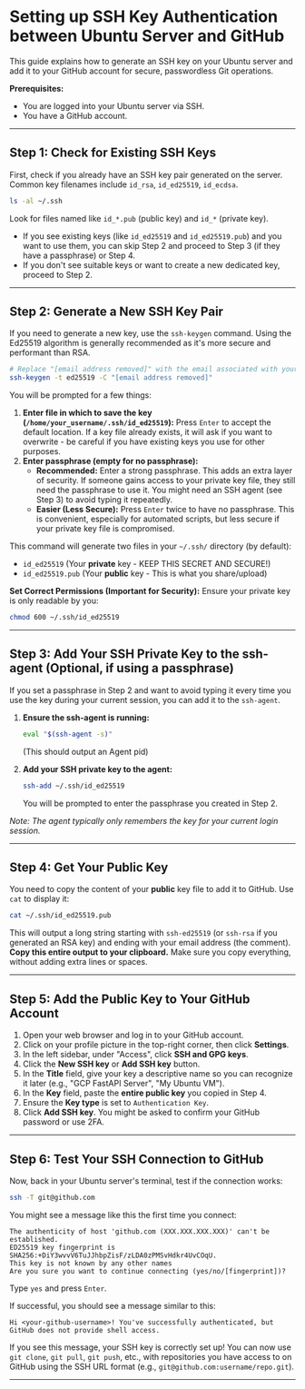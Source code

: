 # Setting up SSH Key Authentication between Ubuntu Server and GitHub

This guide explains how to generate an SSH key on your Ubuntu server and add it to your GitHub account for secure, passwordless Git operations.

**Prerequisites:**

- You are logged into your Ubuntu server via SSH.
- You have a GitHub account.

---

## Step 1: Check for Existing SSH Keys

First, check if you already have an SSH key pair generated on the server. Common key filenames include `id_rsa`, `id_ed25519`, `id_ecdsa`.

```bash
ls -al ~/.ssh
```

Look for files named like `id_*.pub` (public key) and `id_*` (private key).

- If you see existing keys (like `id_ed25519` and `id_ed25519.pub`) and you want to use them, you can skip Step 2 and proceed to Step 3 (if they have a passphrase) or Step 4.
- If you don't see suitable keys or want to create a new dedicated key, proceed to Step 2.

---

## Step 2: Generate a New SSH Key Pair

If you need to generate a new key, use the `ssh-keygen` command. Using the Ed25519 algorithm is generally recommended as it's more secure and performant than RSA.

```bash
# Replace "[email address removed]" with the email associated with your GitHub account
ssh-keygen -t ed25519 -C "[email address removed]"
```

You will be prompted for a few things:

1.  **Enter file in which to save the key (`/home/your_username/.ssh/id_ed25519`):** Press `Enter` to accept the default location. If a key file already exists, it will ask if you want to overwrite - be careful if you have existing keys you use for other purposes.
2.  **Enter passphrase (empty for no passphrase):**
    - **Recommended:** Enter a strong passphrase. This adds an extra layer of security. If someone gains access to your private key file, they still need the passphrase to use it. You might need an SSH agent (see Step 3) to avoid typing it repeatedly.
    - **Easier (Less Secure):** Press `Enter` twice to have no passphrase. This is convenient, especially for automated scripts, but less secure if your private key file is compromised.

This command will generate two files in your `~/.ssh/` directory (by default):

- `id_ed25519` (Your **private** key - KEEP THIS SECRET AND SECURE!)
- `id_ed25519.pub` (Your **public** key - This is what you share/upload)

**Set Correct Permissions (Important for Security):**
Ensure your private key is only readable by you:

```bash
chmod 600 ~/.ssh/id_ed25519
```

---

## Step 3: Add Your SSH Private Key to the ssh-agent (Optional, if using a passphrase)

If you set a passphrase in Step 2 and want to avoid typing it every time you use the key during your current session, you can add it to the `ssh-agent`.

1.  **Ensure the ssh-agent is running:**

    ```bash
    eval "$(ssh-agent -s)"
    ```

    (This should output an Agent pid)

2.  **Add your SSH private key to the agent:**
    ```bash
    ssh-add ~/.ssh/id_ed25519
    ```
    You will be prompted to enter the passphrase you created in Step 2.

_Note: The agent typically only remembers the key for your current login session._

---

## Step 4: Get Your Public Key

You need to copy the content of your **public** key file to add it to GitHub. Use `cat` to display it:

```bash
cat ~/.ssh/id_ed25519.pub
```

This will output a long string starting with `ssh-ed25519` (or `ssh-rsa` if you generated an RSA key) and ending with your email address (the comment). **Copy this entire output to your clipboard.** Make sure you copy everything, without adding extra lines or spaces.

---

## Step 5: Add the Public Key to Your GitHub Account

1.  Open your web browser and log in to your GitHub account.
2.  Click on your profile picture in the top-right corner, then click **Settings**.
3.  In the left sidebar, under "Access", click **SSH and GPG keys**.
4.  Click the **New SSH key** or **Add SSH key** button.
5.  In the **Title** field, give your key a descriptive name so you can recognize it later (e.g., "GCP FastAPI Server", "My Ubuntu VM").
6.  In the **Key** field, paste the **entire public key** you copied in Step 4.
7.  Ensure the **Key type** is set to `Authentication Key`.
8.  Click **Add SSH key**. You might be asked to confirm your GitHub password or use 2FA.

---

## Step 6: Test Your SSH Connection to GitHub

Now, back in your Ubuntu server's terminal, test if the connection works:

```bash
ssh -T git@github.com
```

You might see a message like this the first time you connect:

```
The authenticity of host 'github.com (XXX.XXX.XXX.XXX)' can't be established.
ED25519 key fingerprint is SHA256:+DiY3wvvV6TuJJhbpZisF/zLDA0zPMSvHdkr4UvCOqU.
This key is not known by any other names
Are you sure you want to continue connecting (yes/no/[fingerprint])?
```

Type `yes` and press `Enter`.

If successful, you should see a message similar to this:

```
Hi <your-github-username>! You've successfully authenticated, but GitHub does not provide shell access.
```

If you see this message, your SSH key is correctly set up! You can now use `git clone`, `git pull`, `git push`, etc., with repositories you have access to on GitHub using the SSH URL format (e.g., `git@github.com:username/repo.git`).

---

